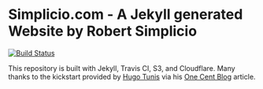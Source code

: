 # Simplicio.com - A Jekyll generated Website by Robert Simplicio

[![Build Status](https://travis-ci.org/rsimplicio/simplicio.com.svg?branch=master)](https://travis-ci.org/rsimplicio/simplicio.com)

This repository is built with Jekyll, Travis CI, S3, and Cloudflare. Many thanks to the kickstart provided by [Hugo Tunis](https://github.com/k0nserv/) via his [One Cent Blog](https://hugotunius.se/2016/01/10/the-one-cent-blog.html) article.

